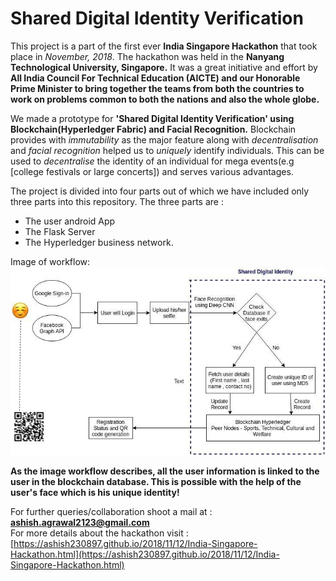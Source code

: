 # Shared Digital Identity Verification  

This project is a part of the first ever **India Singapore Hackathon** that took place in *November, 2018*. The hackathon was held in the **Nanyang Technological University, Singapore.**
It was a great initiative and effort by **All India Council For Technical Education (AICTE) and our Honorable Prime Minister to bring together the teams from both the countries to work on problems common to both the nations and also the whole globe.**  

We made a prototype for **'Shared Digital Identity Verification' using Blockchain(Hyperledger Fabric) and Facial Recognition.** Blockchain provides with *immutability* as the major feature along with *decentralisation* and *facial recognition* helped us to *uniquely* identify individuals. This can be used to *decentralise* the identity of an individual for mega events(e.g [college festivals or large concerts]) and serves various advantages.  

The project is divided into four parts out of which we have included only three parts into this repository. The three parts are :  
* The user android App  
* The Flask Server  
* The Hyperledger business network.  

Image of workflow:  
![Workflow](https://github.com/ashish230897/India-Singapore-Hackathon-Team-RangersZ/blob/master/workflow.jpeg)  


**As the image workflow describes, all the user information is linked to the user in the blockchain database. This is possible with the help of the user's face which is his unique identity!**

For further queries/collaboration shoot a mail at : **ashish.agrawal2123@gmail.com**  
For more details about the hackathon visit : [https://ashish230897.github.io/2018/11/12/India-Singapore-Hackathon.html](https://ashish230897.github.io/2018/11/12/India-Singapore-Hackathon.html)

